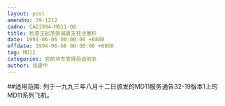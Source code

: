 ```yaml
---
layout: post
amendno: 39-1212
cadno: CAD1994-MD11-08
title: 检查主起落架减震支柱活塞杆
date: 1994-06-06 00:00:00 +0800
effdate: 1994-06-08 00:00:00 +0800
tag: MD11
categories: 民航华东管理局适航处
author: 张建中
---
```


##适用范围:
列于一九九三年八月十二日颁发的MD11服务通告32-19版本1上的MD11系列飞机。

